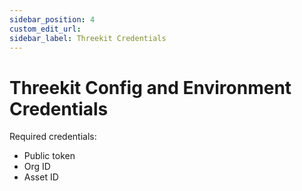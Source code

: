 ```yaml
---
sidebar_position: 4
custom_edit_url:
sidebar_label: Threekit Credentials
---
```


# Threekit Config and Environment Credentials

Required credentials:

- Public token
- Org ID
- Asset ID
